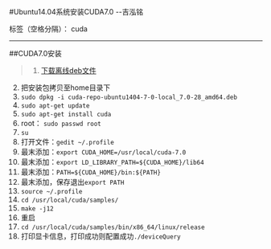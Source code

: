 #Ubuntu14.04系统安装CUDA7.0 --吉泓铭

标签（空格分隔）： cuda

---

##CUDA7.0安装
> 1. [下载离线deb文件](https://developer.nvidia.com/cuda-downloads#linux)
2. 把安装包拷贝至home目录下
3. `sudo dpkg -i cuda-repo-ubuntu1404-7-0-local_7.0-28_amd64.deb`
4. `sudo apt-get update`
5. `sudo apt-get install cuda`
6. root：   `sudo passwd root`
7. `su`
8. 打开文件：`gedit ~/.profile`
9. 最末添加：`export CUDA_HOME=/usr/local/cuda-7.0 `
10. 最末添加：`export LD_LIBRARY_PATH=${CUDA_HOME}/lib64`
11. 最末添加：`PATH=${CUDA_HOME}/bin:${PATH} `
12. 最末添加，保存退出`export PATH`
13. `source ~/.profile`
14. `cd /usr/local/cuda/samples/`
15. `make -j12`
16. 重启
17. `cd /usr/local/cuda/samples/bin/x86_64/linux/release`
18. 打印显卡信息，打印成功则配置成功`./deviceQuery`





